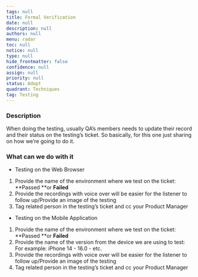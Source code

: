 ```yaml
---
tags: null
title: Formal Verification
date: null
description: null
authors: null
menu: radar
toc: null
notice: null
type: null
hide_frontmatter: false
confidence: null
assign: null
priority: null
status: Adopt
quadrant: Techniques
tag: Testing
---
```


### Description

When doing the testing, usually QA’s members needs to update their record and their status on the testing’s ticket. So basically, for this one just sharing on how we’re going to do it.

### What can we do with it

* Testing on the Web Browser

1. Provide the name of the environment where we test on the ticket: **Passed **or **Failed**
1. Provide the recordings with voice over will be easier for the listener to follow up/Provide an image of the testing
1. Tag related person in the testing’s ticket and cc your Product Manager

* Testing on the Mobile Application

1. Provide the name of the environment where we test on the ticket: **Passed **or **Failed**
1. Provide the name of the version from the device we are using to test: For example: iPhone 14 - 16.0 - etc.
1. Provide the recordings with voice over will be easier for the listener to follow up/Provide an image of the testing
1. Tag related person in the testing’s ticket and cc your Product Manager

### 

